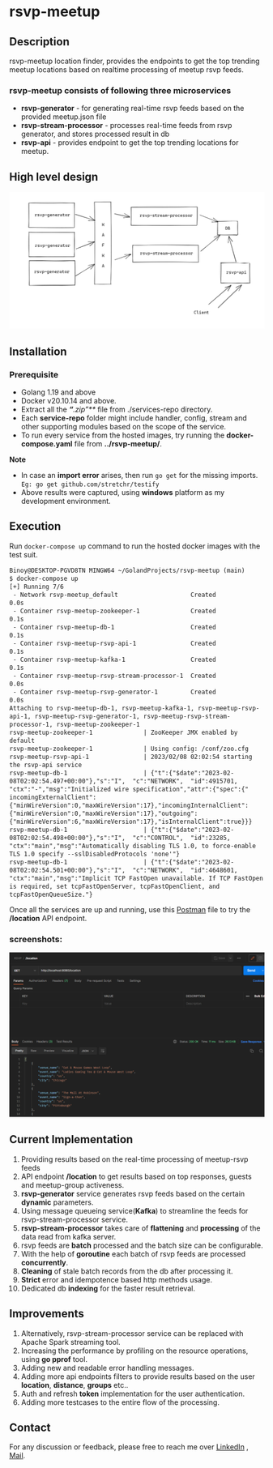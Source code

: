 # rsvp-meetup

## Description
rsvp-meetup location finder, provides the endpoints to get the top trending meetup locations based on 
realtime processing of meetup rsvp feeds.
### rsvp-meetup consists of following three microservices
* **rsvp-generator** - for generating real-time rsvp feeds based on the provided meetup.json file
* **rsvp-stream-processor** - processes real-time feeds from rsvp generator, and stores processed result in db
* **rsvp-api** - provides endpoint to get the top trending locations for meetup.
## High level design

![](doc/high-level.png)
## Installation
### Prerequisite
* Golang 1.19 and above
* Docker v20.10.14 and above.
* Extract all the _**“**.zip”**_ file from ./services-repo directory. 
* Each **service-repo** folder might include handler, config, stream and other supporting modules based on the scope of the service.
* To run every service from the hosted images, try running the **docker-compose.yaml** file from **../rsvp-meetup/**.

**Note**
* In case an **import error** arises, then run `go get` for the missing imports.
  `Eg: go get github.com/stretchr/testify `
* Above results were captured, using **windows** platform as my development environment.


## Execution
Run `docker-compose up` command to run the hosted docker images with the test suit.
```shell
Binoy@DESKTOP-PGVD8TN MINGW64 ~/GolandProjects/rsvp-meetup (main)
$ docker-compose up
[+] Running 7/6
 - Network rsvp-meetup_default                    Created                                                                                                                                  0.0s
 - Container rsvp-meetup-zookeeper-1              Created                                                                                                                                  0.1s
 - Container rsvp-meetup-db-1                     Created                                                                                                                                  0.1s
 - Container rsvp-meetup-rsvp-api-1               Created                                                                                                                                  0.1s
 - Container rsvp-meetup-kafka-1                  Created                                                                                                                                  0.1s
 - Container rsvp-meetup-rsvp-stream-processor-1  Created                                                                                                                                  0.0s
 - Container rsvp-meetup-rsvp-generator-1         Created                                                                                                                                  0.0s
Attaching to rsvp-meetup-db-1, rsvp-meetup-kafka-1, rsvp-meetup-rsvp-api-1, rsvp-meetup-rsvp-generator-1, rsvp-meetup-rsvp-stream-processor-1, rsvp-meetup-zookeeper-1
rsvp-meetup-zookeeper-1              | ZooKeeper JMX enabled by default
rsvp-meetup-zookeeper-1              | Using config: /conf/zoo.cfg
rsvp-meetup-rsvp-api-1               | 2023/02/08 02:02:54 starting the rsvp-api service
rsvp-meetup-db-1                     | {"t":{"$date":"2023-02-08T02:02:54.497+00:00"},"s":"I",  "c":"NETWORK",  "id":4915701, "ctx":"-","msg":"Initialized wire specification","attr":{"spec":{"
incomingExternalClient":{"minWireVersion":0,"maxWireVersion":17},"incomingInternalClient":{"minWireVersion":0,"maxWireVersion":17},"outgoing":{"minWireVersion":6,"maxWireVersion":17},"isInternalClient":true}}}
rsvp-meetup-db-1                     | {"t":{"$date":"2023-02-08T02:02:54.498+00:00"},"s":"I",  "c":"CONTROL",  "id":23285,   "ctx":"main","msg":"Automatically disabling TLS 1.0, to force-enable TLS 1.0 specify --sslDisabledProtocols 'none'"}
rsvp-meetup-db-1                     | {"t":{"$date":"2023-02-08T02:02:54.501+00:00"},"s":"I",  "c":"NETWORK",  "id":4648601, "ctx":"main","msg":"Implicit TCP FastOpen unavailable. If TCP FastOpen is required, set tcpFastOpenServer, tcpFastOpenClient, and tcpFastOpenQueueSize."}
```
Once all the services are up and running, use this [Postman](doc/RSVP.postman_collection.json) file to try the **/location** API endpoint.
### screenshots:
![img.png](doc/location_api.png)

## Current Implementation
1. Providing results based on the real-time processing of meetup-rsvp feeds
2. API endpoint **/location** to get results based on top responses, guests and meetup-group activeness.
3. **rsvp-generator** service generates rsvp feeds based on the certain **dynamic** parameters. 
4. Using message queueing service(**Kafka**) to streamline the feeds for rsvp-stream-processor service.
5. **rsvp-stream-processor** takes care of **flattening** and **processing** of the data read from kafka server.
6. rsvp feeds are **batch** processed and the batch size can be configurable.
7. With the help of **goroutine** each batch of rsvp feeds are processed **concurrently**. 
8. **Cleaning** of stale batch records from the db after processing it. 
9. **Strict** error and idempotence based http methods usage.
10. Dedicated db **indexing** for the faster result retrieval.

## Improvements
1. Alternatively, rsvp-stream-processor service can be replaced with Apache Spark streaming tool.
2. Increasing the performance by profiling on the resource operations, using **go pprof** tool.
3. Adding new and readable error handling messages.
4. Adding more api endpoints filters to provide results based on the user **location**, **distance**, **groups** etc..
5. Auth and refresh **token** implementation for the user authentication.
6. Adding more testcases to the entire flow of the processing.

## Contact
For any discussion or feedback, please free to reach me over
[LinkedIn](https://www.linkedin.com/in/sudhakar-padmanaban-b2047588/) , [Mail](sudhakarpadmanaban14@gmail.com).
